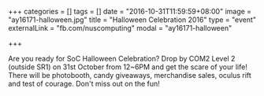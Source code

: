 +++
categories = []
tags = []
date = "2016-10-31T11:59:59+08:00"
image = "ay16171-halloween.jpg"
title = "Halloween Celebration 2016"
type = "event"
externalLink = "fb.com/nuscomputing"
modal = "ay16171-halloween"

+++

Are you ready for SoC Halloween Celebration? Drop by COM2 Level 2 (outside SR1) on 31st October from 12~6PM and get the scare of your life! There will be photobooth, candy giveaways, merchandise sales, oculus rift and test of courage. Don't miss out on the fun!
